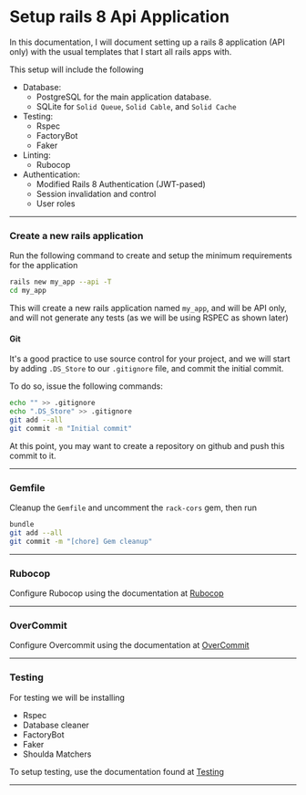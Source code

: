 # Setup rails 8 Api Application

In this documentation, I will document setting up a rails 8 application (API only) with the usual templates that I start all rails apps with.

This setup will include the following

- Database:
  - PostgreSQL for the main application database.
  - SQLite for `Solid Queue`, `Solid Cable`, and `Solid Cache`
- Testing:
  - Rspec
  - FactoryBot
  - Faker
- Linting:
  - Rubocop
- Authentication:
  - Modified Rails 8 Authentication (JWT-pased)
  - Session invalidation and control
  - User roles

---

### Create a new rails application

Run the following command to create and setup the minimum requirements for the application

```bash
rails new my_app --api -T
cd my_app
```

This will create a new rails application named `my_app`, and will be API only, and will not generate any tests (as we will be using RSPEC as shown later)

#### Git

It's a good practice to use source control for your project, and we will start by adding `.DS_Store` to our `.gitignore` file, and commit the initial commit.

To do so, issue the following commands:

```bash
echo "" >> .gitignore
echo ".DS_Store" >> .gitignore
git add --all
git commit -m "Initial commit"
```

At this point, you may want to create a repository on github and push this commit to it.

---

### Gemfile

Cleanup the `Gemfile` and uncomment the `rack-cors` gem, then run

```bash
bundle
git add --all
git commit -m "[chore] Gem cleanup"
```

---

### Rubocop

Configure Rubocop using the documentation at [Rubocop](./rubocop.md)

---

### OverCommit

Configure Overcommit using the documentation at [OverCommit](./overcommit.md)

---

### Testing

For testing we will be installing

- Rspec
- Database cleaner
- FactoryBot
- Faker
- Shoulda Matchers

To setup testing, use the documentation found at [Testing](testing.md)

---
